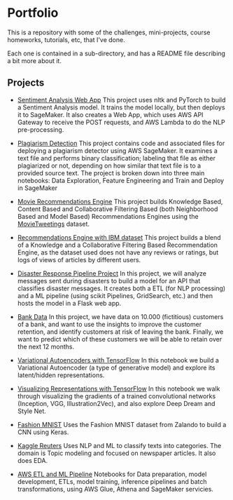 # Portfolio

This is a repository with some of the challenges, mini-projects, course
homeworks, tutorials, etc, that I've done.

Each one is contained in a sub-directory, and has a README file describing a bit
more about it.

## Projects

* [Sentiment Analysis Web App](https://github.com/maxi-marufo/portfolio/tree/master/Sentiment_Analysis_Web_App)
  This project uses nltk and PyTorch to build a Sentiment Analysis model.
  It trains the model locally, but then deploys it to SageMaker. It also
  creates a Web App, which uses AWS API Gateway to receive the POST
  requests, and AWS Lambda to do the NLP pre-processing.

* [Plagiarism Detection](https://github.com/maxi-marufo/portfolio/tree/master/Plagiarism_Detection)
  This project contains code and associated files for deploying a
  plagiarism detector using AWS SageMaker. It examines a text file and
  performs binary classification; labeling that file as either
  plagiarized or not, depending on how similar that text file is to a
  provided source text. The project is broken down into three main
  notebooks: Data Exploration, Feature Engineering and Train and Deploy
  in SageMaker

* [Movie Recommendations Engine](https://github.com/maxi-marufo/portfolio/blob/master/Movie_Recommendations_Engine)
  This project builds Knowledge Based, Content Based and Collaborative
  Filtering Based (both Neighborhood Based and Model Based)
  Recommendations Engines using the [MovieTweetings](http://crowdrec2013.noahlab.com.hk/papers/crowdrec2013_Dooms.pdf) dataset.

* [Recommendations Engine with IBM dataset](https://github.com/maxi-marufo/portfolio/blob/master/Recommendations_Engine_with_IBM_dataset)
  This project builds a blend of a Knowledge and a Collaborative
  Filtering Based Recommendation Engine, as the dataset used does not
  have any reviews or ratings, but logs of views of articles by
  different users.

* [Disaster Response Pipeline Project](https://github.com/maxi-marufo/portfolio/tree/master/Disaster_Response_Pipeline_Project)
  In this project, we will analyze messages sent during disasters to
  build a model for an API that classifies disaster messages. It creates
  both a ETL (for NLP processing) and a ML pipeline (using scikit
  Pipelines, GridSearch, etc.) and then hosts the model in a Flask web
  app.

* [Bank Data](https://github.com/maxi-marufo/portfolio/tree/master/Bank_Data)
  In this project, we have data on 10.000 (fictitious) customers of a bank,
  and want to use the insights to improve the customer retention, and
  identify customers at risk of leaving the bank. Finally, we want to
  predict which of these customers we will be able to retain over the
  next 12 months.

* [Variational Autoencoders with TensorFlow](https://github.com/maxi-marufo/portfolio/tree/master/VAEs_TensorFlow)
  In this notebook we build a Variational Autoencoder (a type of generative
  model) and explore its latent/hidden representations.

* [Visualizing Representations with TensorFlow](https://github.com/maxi-marufo/portfolio/tree/master/Visualizing_Representations_TensorFlow)
  In this notebook we walk through visualizing the gradients of a trained
  convolutional networks (Inception, VGG, Illustration2Vec), and also explore
  Deep Dream and Style Net.

* [Fashion MNIST](https://github.com/maxi-marufo/portfolio/blob/master/Fashion_MNIST/notebook.ipynb)
  Uses the Fashion MNIST dataset from Zalando to build a CNN using Keras.

* [Kaggle Reuters](https://github.com/maxi-marufo/portfolio/blob/master/Kaggle_Reuters/Kaggle_Reuters_Challenge.ipynb)
  Uses NLP and ML to classify texts into categories. The domain is Topic
  modeling and focused on newspaper articles. It also does EDA.

* [AWS ETL and ML Pipeline](https://github.com/maxi-marufo/portfolio/tree/master/AWS_DS_ML_Pipeline)
  Notebooks for Data preparation, model development, ETLs, model training,
  inference pipelines and batch transformations, using AWS Glue, Athena
  and SageMaker servicies.
